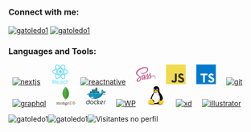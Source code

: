 <h3 align="left">Connect with me:</h3>
<p align="left">
<a href="https://codepen.io/gatoledo1" target="blank"><img align="center" src="https://raw.githubusercontent.com/rahuldkjain/github-profile-readme-generator/master/src/images/icons/Social/codepen.svg" alt="gatoledo1" height="30" width="40" /></a>
<a href="https://linkedin.com/in/gatoledo1" target="blank"><img align="center" src="https://raw.githubusercontent.com/rahuldkjain/github-profile-readme-generator/master/src/images/icons/Social/linked-in-alt.svg" alt="gatoledo1" height="30" width="40" /></a>
</p>
<h3 align="left">Languages and Tools:</h3>
<p align="left">
  <a href="https://nextjs.org/" target="_blank" rel="noreferrer" style="padding: 0 8px"><img src="https://cdn.worldvectorlogo.com/logos/nextjs-2.svg" alt="nextjs" title="NextJS" width="40" height="40" /></a>
  <a href="https://reactjs.org/" target="_blank" rel="noreferrer" style="padding: 0 8px"><img src="https://raw.githubusercontent.com/devicons/devicon/master/icons/react/react-original-wordmark.svg" alt="react" title="React JS" width="40" height="40" /></a>
  <a href="https://reactnative.dev/" target="_blank" rel="noreferrer" style="padding: 0 8px"><img src="https://reactnative.dev/img/header_logo.svg" alt="reactnative" title="React Native" width="40" height="40" /></a>
  <a href="https://sass-lang.com" target="_blank" rel="noreferrer" style="padding: 0 8px"><img src="https://raw.githubusercontent.com/devicons/devicon/master/icons/sass/sass-original.svg" alt="sass" width="40" height="40" /></a>
  <a href="https://developer.mozilla.org/en-US/docs/Web/JavaScript" target="_blank" rel="noreferrer" style="padding: 0 8px"><img src="https://raw.githubusercontent.com/devicons/devicon/master/icons/javascript/javascript-original.svg" alt="javascript" width="40" height="40" /></a>
  <a href="https://www.typescriptlang.org/" target="_blank" rel="noreferrer" style="padding: 0 8px"><img src="https://raw.githubusercontent.com/devicons/devicon/master/icons/typescript/typescript-original.svg" alt="typescript" width="40" height="40" /></a>
  <a href="https://git-scm.com/" target="_blank" rel="noreferrer" style="padding: 0 8px"><img src="https://www.vectorlogo.zone/logos/git-scm/git-scm-icon.svg" alt="git" title="Git" width="40" height="40" /></a>
  <a href="https://graphql.org" target="_blank" rel="noreferrer" style="padding: 0 8px"><img src="https://www.vectorlogo.zone/logos/graphql/graphql-icon.svg" alt="graphql" title="GraphQL" width="40" height="40" /></a>
  <a href="https://www.mongodb.com/" target="_blank" rel="noreferrer" style="padding: 0 8px"><img src="https://raw.githubusercontent.com/devicons/devicon/master/icons/mongodb/mongodb-original-wordmark.svg" alt="mongodb" width="40" height="40" /></a>
  <a href="https://www.docker.com/" target="_blank" rel="noreferrer" style="padding: 0 8px"><img src="https://raw.githubusercontent.com/devicons/devicon/master/icons/docker/docker-original-wordmark.svg" alt="docker" width="40" height="40" /></a>
  <a href="https://www.linux.org/" target="_blank" rel="noreferrer" style="padding: 0 8px"><img src="https://www.vectorlogo.zone/logos/wordpress/wordpress-icon.svg" alt="WP" width="40" height="40" /></a>
  <a href="https://www.linux.org/" target="_blank" rel="noreferrer" style="padding: 0 8px"><img src="https://raw.githubusercontent.com/devicons/devicon/master/icons/linux/linux-original.svg" alt="linux" width="40" height="40" /></a>
  <a href="https://www.adobe.com/products/xd.html" target="_blank" rel="noreferrer" style="padding: 0 8px"><img src="https://cdn.worldvectorlogo.com/logos/adobe-xd.svg" alt="xd" width="40" height="40" /></a>
  <a href="https://www.adobe.com/in/products/illustrator.html" target="_blank" rel="noreferrer" style="padding: 0 8px"><img src="https://www.vectorlogo.zone/logos/adobe_illustrator/adobe_illustrator-icon.svg" alt="illustrator" width="40" height="40" /></a>
</p>

<div>
<p align="left">
  <img align="left" src="https://github-readme-stats.vercel.app/api/top-langs?username=gatoledo1&show_icons=true&theme=dracula&locale=en&layout=compact" alt="gatoledo1" />
</p>
<p align="left">
  <img align="left" src="https://github-readme-streak-stats.herokuapp.com/?user=gatoledo1&theme=dracula" alt="gatoledo1" height="165" />
</p>
</div>

  <img
    width="1px"
    src="https://profile-counter.glitch.me/gatoledo1/count.svg"
    alt="Visitantes no perfil"
  />

